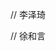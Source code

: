 // 李泽琦
<!-- 单位px、em、rem、vh的区别✅
定位方式✅
布局方式✅inline-block
flex 属性✅ 子容器属性❌ grid的区别✅
水平垂直居中方式✅
js数据类型 判断类型✅
闭包✅
内存回收机制❌
react和vue区别✅
主要使用vue2较多 -->

<!-- 题目描述
async function async1() {​
    console.log('async1 start')​
    await async2()​
    console.log('async1 end')​
}​
async function async2() {​
    console.log('async2')​
}​
console.log('script start')​
setTimeout(function () {​
    console.log('settimeout')​
})​
async1()​
new Promise(function (resolve) {​
    console.log('promise1')​
    resolve()​
}).then(function () {​
    console.log('promise2')​
})​
console.log('script end') -->



<!-- 标题
合并有序数组

题目描述
给出一个有序的整数数组 A 和有序的整数数组 B ，请将数组 B 合并到数组 A 中，变成一个有序的升序数组​

数据范围： 0≤n,m≤100，∣Ai∣<=100， ∣Bi∣<=100​

注意：​
1.保证 A 数组有足够的空间存放 B 数组的元素， A 和 B 中初始的元素数目分别为 m 和 n，A的数组空间大小为 m+n​
2.不要返回合并的数组，将数组 B 的数据合并到 A 里面就好了，且后台会自动将合并后的数组 A 的内容打印出来，所以也不需要自己打印​
3. A 数组在[0,m-1]的范围也是有序的​

示例​
输入：[4,5,6],[1,2,3]​
返回值：[1,2,3,4,5,6] -->


// 徐和言
<!-- 标题
布局题 3个子元素

题目描述
用 html+css 实现如下布局：​
父元素宽度未知，三个子元素默认间距30px, 但当父元素不够宽时，三个子元素的间距会自动缩小​



​
​
<div class="parent">​
    <div class="child a">A</div>​
    <div class="child b">B</div>​
    <div class="child c">C</div>​
</div>​​​
​
​
.parent{​
    background: grey;​
    width: 100%;​
    height: 100px;​
}​

.child{​
    background: red;​
    width: 50px;​
    height: 50px;​
} -->





<!-- 标题
F. 算法 大数组中移除小数组

题目描述
语言：js或ts​

有两个数组，想要从大数组中移除最少数量的元素，使得两个数组不再有交集。返回改变后的大数组。​
例：​
大：[1, 3, 4, 2, 5, 6, 7, 8, 9]​
小：[13, 2, 3, 5, 7]​
结果:  [1, 4, 6, 8, 9]​

时间复杂度尽量低 -->


<!-- 标题
C. 布局题 4:3

题目描述
用 html+css 实现一个容器，其宽高比恒为 4:3（容器的宽度为100%，但其父元素宽度不确定），容器中心有一行内容的不固定的水平垂直居中的文字 -->